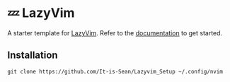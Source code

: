 # 💤 LazyVim

A starter template for [LazyVim](https://github.com/LazyVim/LazyVim).
Refer to the [documentation](https://lazyvim.github.io/installation) to get started.

## Installation

```shell
git clone https://github.com/It-is-Sean/Lazyvim_Setup ~/.config/nvim
```
